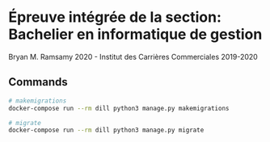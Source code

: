 # Épreuve intégrée de la section: Bachelier en informatique de gestion

Bryan M. Ramsamy 2020 - Institut des Carrières Commerciales 2019-2020

## Commands

```bash
# makemigrations
docker-compose run --rm dill python3 manage.py makemigrations
```

```bash
# migrate
docker-compose run --rm dill python3 manage.py migrate
```

